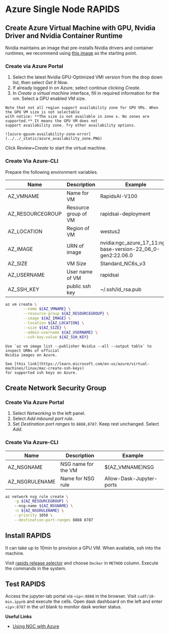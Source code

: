 # Azure Single Node RAPIDS

## Create Azure Virtual Machine with GPU, Nvidia Driver and Nvidia Container Runtime

Nvidia maintains an image that pre-installs Nvidia drivers and container runtimes,
we recommend using [this image](https://azuremarketplace.microsoft.com/en-us/marketplace/apps/nvidia.ngc_azure_17_11?tab=Overview) as the starting point.

### Create via Azure Portal

1. Select the latest Nvidia GPU-Optimized VMI version from the drop down list, then select *Get It Now*.
2. If already logged in on Azure, select continue clicking *Create*.
3. In *Create a virtual machine* interface, fill in required information for the vm.
Select a GPU enabled VM size.

```{note}
Note that not all region support availability zone for GPU VMs. When the GPU VM size is not selectable
with notice: **The size is not available in zone x. No zones are supported.** It means the GPU VM does not
support availability zone. Try other availability options.

![azure-gpuvm-availability-zone-error](../../_static/azure_availability_zone.PNG)
```

Click *Review+Create* to start the virtual machine.

### Create Via Azure-CLI

Prepare the following environment variables.

| Name | Description | Example |
| ---- | ----------- | ------- |
| AZ_VMNAME | Name for VM | RapidsAI-V100 | 
| AZ_RESOURCEGROUP | Resource group of VM | rapidsai-deployment |
| AZ_LOCATION | Region of VM | westus2 |
| AZ_IMAGE | URN of image |  nvidia:ngc_azure_17_11:ngc-base-version-22_06_0-gen2:22.06.0 |
| AZ_SIZE | VM Size | Standard_NC6s_v3 |
| AZ_USERNAME | User name of VM | rapidsai |
| AZ_SSH_KEY | public ssh key | ~/.ssh/id_rsa.pub |

```bash
az vm create \
        --name ${AZ_VMNAME} \
        --resource-group ${AZ_RESOURCEGROUP} \
        --image ${AZ_IMAGE} \
        --location ${AZ_LOCATION} \
        --size ${AZ_SIZE} \
        --admin-username ${AZ_USERNAME} \
        --ssh-key-value ${AZ_SSH_KEY} 
```

```{note}
Use `az vm image list --publisher Nvidia --all --output table` to inspect URNs of official
Nvidia images on Azure.
```

```{note}
See [this link](https://learn.microsoft.com/en-us/azure/virtual-machines/linux/mac-create-ssh-keys)
for supported ssh keys on Azure.
```

## Create Network Security Group

### Create Via Azure Portal

1. Select *Networking* in the left panel.
2. Select *Add inbound port rule*.
3. Set *Destination port ranges* to `8888,8787`. Keep rest unchanged. Select *Add*.

### Create Via Azure-CLI

| Name | Description | Example |
| ---- | ----------- | ------- |
| AZ_NSGNAME | NSG name for the VM | ${AZ_VMNAME}NSG |
| AZ_NSGRULENAME | Name for NSG rule | Allow-Dask-Jupyter-ports |

```bash
az network nsg rule create \
    -g ${AZ_RESOURCEGROUP} \ 
    --nsg-name ${AZ_NSGNAME} \
    -n ${AZ_NSGRULENAME} \
    --priority 1050 \
    --destination-port-ranges 8888 8787
```

## Install RAPIDS

It can take up to 10min to provision a GPU VM. When available, ssh into the machine.

Visit [rapids release selector](https://rapids.ai/start.html#get-rapids) and choose `Docker` in `METHOD`
column. Execute the commands in the system.

## Test RAPIDS

Access the jupyter-lab portal via `<ip>:8888` in the browser. Visit `cudf/10-min.ipynb` and
execute the cells. Open dask dashboard on the left and enter `<ip>:8787` in the url blank
to monitor dask worker status.

**Useful Links**
 - [Using NGC with Azure](https://docs.nvidia.com/ngc/ngc-azure-setup-guide/index.html)
